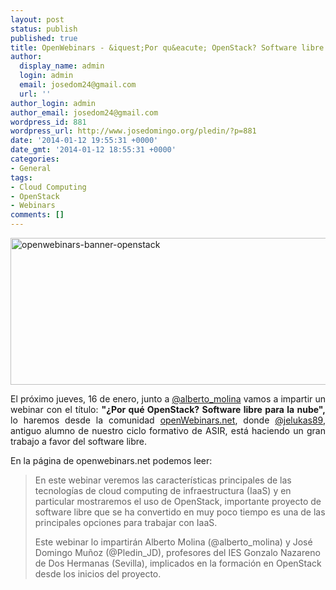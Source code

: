 ```yaml
---
layout: post
status: publish
published: true
title: OpenWebinars - &iquest;Por qu&eacute; OpenStack? Software libre para la nube
author:
  display_name: admin
  login: admin
  email: josedom24@gmail.com
  url: ''
author_login: admin
author_email: josedom24@gmail.com
wordpress_id: 881
wordpress_url: http://www.josedomingo.org/pledin/?p=881
date: '2014-01-12 19:55:31 +0000'
date_gmt: '2014-01-12 18:55:31 +0000'
categories:
- General
tags:
- Cloud Computing
- OpenStack
- Webinars
comments: []
---
```

<p style="text-align: justify;"><a href="http://www.josedomingo.org/pledin/wp-content/uploads/2014/01/openwebinars-banner-openstack.jpg"><img class="aligncenter size-full wp-image-882" alt="openwebinars-banner-openstack" src="http://www.josedomingo.org/pledin/wp-content/uploads/2014/01/openwebinars-banner-openstack.jpg" width="940" height="235" /></a></p>
<p style="text-align: justify;">El pr&oacute;ximo jueves, 16 de enero, junto a <a href="https://twitter.com/alberto_molina">@alberto_molina</a> vamos a impartir un webinar con el t&iacute;tulo: <strong>"&iquest;Por qu&eacute; OpenStack? Software libre para la nube", </strong>lo haremos desde la comunidad <a href="http://openwebinars.net">openWebinars.net</a>, donde&nbsp;<a href="https://twitter.com/jelukas89">@jelukas89</a>, antiguo alumno de nuestro ciclo formativo de ASIR, est&aacute; haciendo un gran trabajo a favor del software libre.</p>
<p style="text-align: justify;">En la p&aacute;gina de openwebinars.net podemos leer:</p>
<div>
<div></div>
<blockquote><p>En este webinar veremos las caracter&iacute;sticas principales de las tecnolog&iacute;as de cloud computing de infraestructura (IaaS) y en particular mostraremos el uso de OpenStack, importante proyecto de software libre que se ha convertido en muy poco tiempo es una de las principales opciones para trabajar con IaaS.</p>
<p>Este webinar lo impartir&aacute;n Alberto Molina (@alberto_molina) y Jos&eacute; Domingo Mu&ntilde;oz (@Pledin_JD), profesores del IES Gonzalo Nazareno de Dos Hermanas (Sevilla), implicados en la formaci&oacute;n en OpenStack desde los inicios del proyecto.</p></blockquote>
</div>
